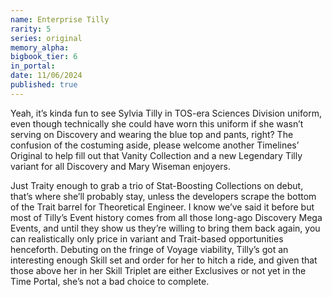```yaml
---
name: Enterprise Tilly
rarity: 5
series: original
memory_alpha:
bigbook_tier: 6
in_portal:
date: 11/06/2024
published: true
---
```


Yeah, it’s kinda fun to see Sylvia Tilly in TOS-era Sciences Division uniform, even though technically she could have worn this uniform if she wasn’t serving on Discovery and wearing the blue top and pants, right? The confusion of the costuming aside, please welcome another Timelines’ Original to help fill out that Vanity Collection and a new Legendary Tilly variant for all Discovery and Mary Wiseman enjoyers. 

Just Traity enough to grab a trio of Stat-Boosting Collections on debut, that’s where she’ll probably stay, unless the developers scrape the bottom of the Trait barrel for Theoretical Engineer. I know we’ve said it before but most of Tilly’s Event history comes from all those long-ago Discovery Mega Events, and until they show us they’re willing to bring them back again, you can realistically only price in variant and Trait-based opportunities henceforth. Debuting on the fringe of Voyage viability, Tilly’s got an interesting enough Skill set and order for her to hitch a ride, and given that those above her in her Skill Triplet are either Exclusives or not yet in the Time Portal, she’s not a bad choice to complete.
